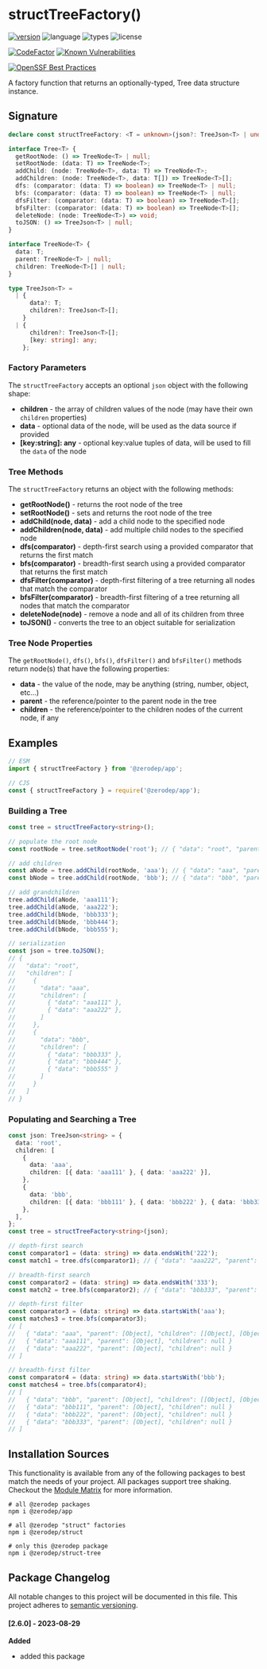 # structTreeFactory()

[![version](https://img.shields.io/npm/v/@zerodep/struct-tree?style=flat-square&color=blue)](https://www.npmjs.com/package/@zerodep/struct-tree)
![language](https://img.shields.io/badge/typescript-100%25-blue?style=flat-square)
![types](https://img.shields.io/badge/types-included-blue?style=flat-square)
![license](https://img.shields.io/github/license/cdepage/zerodep?color=blue&style=flat-square)

[![CodeFactor](https://www.codefactor.io/repository/github/cdepage/zerodep/badge)](https://www.codefactor.io/repository/github/cdepage/zerodep)
[![Known Vulnerabilities](https://snyk.io/test/github/cdepage/zerodep/badge.svg)](https://snyk.io/test/github/cdepage/zerodep)

[![OpenSSF Best Practices](https://www.bestpractices.dev/projects/9225/badge)](https://www.bestpractices.dev/projects/9225)

A factory function that returns an optionally-typed, Tree data structure instance.

## Signature

```typescript
declare const structTreeFactory: <T = unknown>(json?: TreeJson<T> | undefined) => Tree<T>;

interface Tree<T> {
  getRootNode: () => TreeNode<T> | null;
  setRootNode: (data: T) => TreeNode<T>;
  addChild: (node: TreeNode<T>, data: T) => TreeNode<T>;
  addChildren: (node: TreeNode<T>, data: T[]) => TreeNode<T>[];
  dfs: (comparator: (data: T) => boolean) => TreeNode<T> | null;
  bfs: (comparator: (data: T) => boolean) => TreeNode<T> | null;
  dfsFilter: (comparator: (data: T) => boolean) => TreeNode<T>[];
  bfsFilter: (comparator: (data: T) => boolean) => TreeNode<T>[];
  deleteNode: (node: TreeNode<T>) => void;
  toJSON: () => TreeJson<T> | null;
}

interface TreeNode<T> {
  data: T;
  parent: TreeNode<T> | null;
  children: TreeNode<T>[] | null;
}

type TreeJson<T> =
  | {
      data?: T;
      children?: TreeJson<T>[];
    }
  | {
      children?: TreeJson<T>[];
      [key: string]: any;
    };
```

### Factory Parameters

The `structTreeFactory` accepts an optional `json` object with the following shape:

- **children** - the array of children values of the node (may have their own `children` properties)
- **data** - optional data of the node, will be used as the data source if provided
- **[key:string]: any** - optional key:value tuples of data, will be used to fill the `data` of the node

### Tree Methods

The `structTreeFactory` returns an object with the following methods:

- **getRootNode()** - returns the root node of the tree
- **setRootNode()** - sets and returns the root node of the tree
- **addChild(node, data)** - add a child node to the specified node
- **addChildren(node, data)** - add multiple child nodes to the specified node
- **dfs(comparator)** - depth-first search using a provided comparator that returns the first match
- **bfs(comparator)** - breadth-first search using a provided comparator that returns the first match
- **dfsFilter(comparator)** - depth-first filtering of a tree returning all nodes that match the comparator
- **bfsFilter(comparator)** - breadth-first filtering of a tree returning all nodes that match the comparator
- **deleteNode(node)** - remove a node and all of its children from three
- **toJSON()** - converts the tree to an object suitable for serialization

### Tree Node Properties

The `getRootNode()`, `dfs()`, `bfs()`, `dfsFilter()` and `bfsFilter()` methods return node(s) that have the following properties:

- **data** - the value of the node, may be anything (string, number, object, etc...)
- **parent** - the reference/pointer to the parent node in the tree
- **children** - the reference/pointer to the children nodes of the current node, if any

## Examples

```javascript
// ESM
import { structTreeFactory } from '@zerodep/app';

// CJS
const { structTreeFactory } = require('@zerodep/app');
```

### Building a Tree

```typescript
const tree = structTreeFactory<string>();

// populate the root node
const rootNode = tree.setRootNode('root'); // { "data": "root", "parent": null, "children": null }

// add children
const aNode = tree.addChild(rootNode, 'aaa'); // { "data": "aaa", "parent": [Object], "children": null }
const bNode = tree.addChild(rootNode, 'bbb'); // { "data": "bbb", "parent": [Object], "children": null }

// add grandchildren
tree.addChild(aNode, 'aaa111');
tree.addChild(aNode, 'aaa222');
tree.addChild(bNode, 'bbb333');
tree.addChild(bNode, 'bbb444');
tree.addChild(bNode, 'bbb555');

// serialization
const json = tree.toJSON();
// {
//   "data": "root",
//   "children": [
//     {
//       "data": "aaa",
//       "children": [
//         { "data": "aaa111" },
//         { "data": "aaa222" },
//       ]
//     },
//     {
//       "data": "bbb",
//       "children": [
//         { "data": "bbb333" },
//         { "data": "bbb444" },
//         { "data": "bbb555" }
//       ]
//     }
//   ]
// }
```

### Populating and Searching a Tree

```typescript
const json: TreeJson<string> = {
  data: 'root',
  children: [
    {
      data: 'aaa',
      children: [{ data: 'aaa111' }, { data: 'aaa222' }],
    },
    {
      data: 'bbb',
      children: [{ data: 'bbb111' }, { data: 'bbb222' }, { data: 'bbb333' }],
    },
  ],
};
const tree = structTreeFactory<string>(json);

// depth-first search
const comparator1 = (data: string) => data.endsWith('222');
const match1 = tree.dfs(comparator1); // { "data": "aaa222", "parent": [Object], "children": null }

// breadth-first search
const comparator2 = (data: string) => data.endsWith('333');
const match2 = tree.bfs(comparator2); // { "data": "bbb333", "parent": [Object], "children": null }

// depth-first filter
const comparator3 = (data: string) => data.startsWith('aaa');
const matches3 = tree.bfs(comparator3);
// [
//   { "data": "aaa", "parent": [Object], "children": [[Object], [Object]] }
//   { "data": "aaa111", "parent": [Object], "children": null }
//   { "data": "aaa222", "parent": [Object], "children": null }
// ]

// breadth-first filter
const comparator4 = (data: string) => data.startsWith('bbb');
const matches4 = tree.bfs(comparator4);
// [
//   { "data": "bbb", "parent": [Object], "children": [[Object], [Object], [Object]] }
//   { "data": "bbb111", "parent": [Object], "children": null }
//   { "data": "bbb222", "parent": [Object], "children": null }
//   { "data": "bbb333", "parent": [Object], "children": null }
// ]
```

## Installation Sources

This functionality is available from any of the following packages to best match the needs of your project. All packages support tree shaking. Checkout the [Module Matrix](/) for more information.

```shell
# all @zerodep packages
npm i @zerodep/app

# all @zerodep "struct" factories
npm i @zerodep/struct

# only this @zerodep package
npm i @zerodep/struct-tree
```

## Package Changelog

All notable changes to this project will be documented in this file. This project adheres to [semantic versioning](https://semver.org/spec/v2.0.0.html).

#### [2.6.0] - 2023-08-29

**Added**

- added this package
